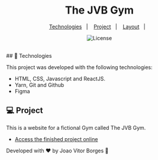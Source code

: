 <h1 align="center"> The JVB Gym </h1>

<p align="center">
  <a href="#-tecnologias">Technologies</a>&nbsp;&nbsp;&nbsp;|&nbsp;&nbsp;&nbsp;
  <a href="#-projeto">Project</a>&nbsp;&nbsp;&nbsp;|&nbsp;&nbsp;&nbsp;
  <a href="#-layout">Layout</a>&nbsp;&nbsp;&nbsp;|&nbsp;&nbsp;&nbsp;
</p>

<p align="center">
  <img alt="License" src="https://img.shields.io/static/v1?label=license&message=MIT&color=49AA26&labelColor=000000">
</p>

<br>
## 🚀 Technologies

This project was developed with the following technologies:

- HTML, CSS, Javascript and ReactJS.
- Yarn, Git and Github
- Figma

## 💻 Project

This is a website for a fictional Gym called The JVB Gym.

- [Access the finished project online](https://joao-vitorb.github.io/thejvbgym)

Developed with ♥ by Joao Vitor Borges :wave: